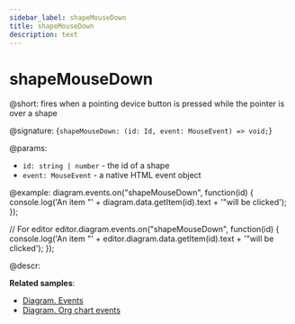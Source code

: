 ```yaml
---
sidebar_label: shapeMouseDown
title: shapeMouseDown
description: text
---
```


# shapeMouseDown

@short: fires when a pointing device button is pressed while the pointer is over a shape

@signature: {`shapeMouseDown: (id: Id, event: MouseEvent) => void;`}

@params:
- `id: string | number` - the id of a shape
- `event: MouseEvent` - a native HTML event object

@example:
diagram.events.on("shapeMouseDown", function(id) {
	console.log('An item "' + diagram.data.getItem(id).text + '"will be clicked');
});

// For editor
editor.diagram.events.on("shapeMouseDown", function(id) {
  console.log('An item "' + editor.diagram.data.getItem(id).text + '"will be clicked');
});

@descr:

**Related samples**:
- [Diagram. Events](https://snippet.dhtmlx.com/7h2hgb3g)
- [Diagram. Org chart events](https://snippet.dhtmlx.com/l38pct7c)
